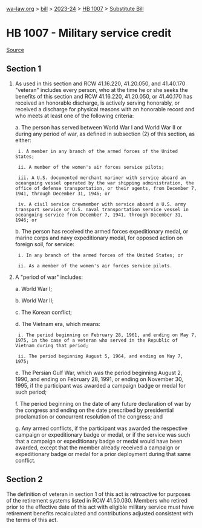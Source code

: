 [wa-law.org](/) > [bill](/bill/) > [2023-24](/bill/2023-24/) > [HB 1007](/bill/2023-24/hb/1007/) > [Substitute Bill](/bill/2023-24/hb/1007/S/)

# HB 1007 - Military service credit

[Source](http://lawfilesext.leg.wa.gov/biennium/2023-24/Pdf/Bills/House%20Bills/1007-S.pdf)

## Section 1
1. As used in this section and RCW 41.16.220, 41.20.050, and 41.40.170 "veteran" includes every person, who at the time he or she seeks the benefits of this section and RCW 41.16.220, 41.20.050, or 41.40.170 has received an honorable discharge, is actively serving honorably, or received a discharge for physical reasons with an honorable record and who meets at least one of the following criteria:

    a. The person has served between World War I and World War II or during any period of war, as defined in subsection (2) of this section, as either:

        i. A member in any branch of the armed forces of the United States;

        ii. A member of the women's air forces service pilots;

        iii. A U.S. documented merchant mariner with service aboard an oceangoing vessel operated by the war shipping administration, the office of defense transportation, or their agents, from December 7, 1941, through December 31, 1946; or

        iv. A civil service crewmember with service aboard a U.S. army transport service or U.S. naval transportation service vessel in oceangoing service from December 7, 1941, through December 31, 1946; or

    b. The person has received the armed forces expeditionary medal, or marine corps and navy expeditionary medal, for opposed action on foreign soil, for service:

        i. In any branch of the armed forces of the United States; or

        ii. As a member of the women's air forces service pilots.

2. A "period of war" includes:

    a. World War I;

    b. World War II;

    c. The Korean conflict;

    d. The Vietnam era, which means:

        i. The period beginning on February 28, 1961, and ending on May 7, 1975, in the case of a veteran who served in the Republic of Vietnam during that period;

        ii. The period beginning August 5, 1964, and ending on May 7, 1975;

    e. The Persian Gulf War, which was the period beginning August 2, 1990, and ending on February 28, 1991, or ending on November 30, 1995, if the participant was awarded a campaign badge or medal for such period;

    f. The period beginning on the date of any future declaration of war by the congress and ending on the date prescribed by presidential proclamation or concurrent resolution of the congress; and

    g. Any armed conflicts, if the participant was awarded the respective campaign or expeditionary badge or medal, or if the service was such that a campaign or expeditionary badge or medal would have been awarded, except that the member already received a campaign or expeditionary badge or medal for a prior deployment during that same conflict.

## Section 2
The definition of veteran in section 1 of this act is retroactive for purposes of the retirement systems listed in RCW 41.50.030. Members who retired prior to the effective date of this act with eligible military service must have retirement benefits recalculated and contributions adjusted consistent with the terms of this act.
